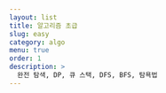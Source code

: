 ```yaml
---
layout: list
title: 알고리즘 초급
slug: easy
category: algo
menu: true
order: 1
description: >
  완전 탐색, DP, 큐 스택, DFS, BFS, 탐욕법
---
```


